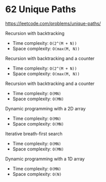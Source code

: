 # 62 Unique Paths

https://leetcode.com/problems/unique-paths/

Recursion with backtracking
- Time complexity: `O(2^(M + N))`
- Space complexity: `O(max(M, N))`

Recursion with backtracking and a counter
- Time complexity: `O(2^(M + N))`
- Space complexity: `O(max(M, N))`

Recursion with backtracking and a counter
- Time complexity: `O(MN)`
- Space complexity: `O(MN)`

Dynamic programming with a 2D array
- Time complexity: `O(MN)`
- Space complexity: `O(MN)`

Iterative breath-first search
- Time complexity: `O(MN)`
- Space complexity: `O(MN)`

Dynamic programming with a 1D array
- Time complexity: `O(MN)`
- Space complexity: `O(N)`
